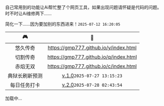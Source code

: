 <!-- 载入 footer 样式 -->
<link rel="stylesheet" href="/footer.css" />
<!-- 载入 footer 样式 -->

自己常用到的功能让Ai帮忙整了个网页工具，如果出现问题请怀疑是代码的问题。时不时让Ai维修两下……

简化一下……因为要加别的东西进来！`2025-07-12 16:20:05`

|🎮|🔗|
|:---:|:---:|
|悠久传奇|<https://gmp777.github.io/y/index.html>|
|切割传奇|<https://gmp777.github.io/q/index.html>|
|赤焰无双|<https://gmp777.github.io/c/index.html>|
|典狱长刷新预测|[v.1.0](/boss.html)`2025-07-27 13:15:23`|
|每日任务打卡|[v.2.0](/todo.html)`2025-07-28 02:43:54`|

  <!-- Footer -->
  <div class="footer-wrapper">
    <footer id="footer-container">加载中...</footer>
  </div>
  <script src="/load-footer.js"></script>
<!-- footer -->

